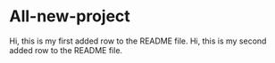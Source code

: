 # All-new-project
Hi, this is my first added row to the README file.
Hi, this is my second added row to the README file.